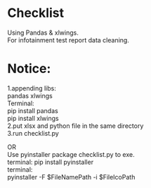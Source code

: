 Checklist
==========
Using Pandas & xlwings.  
For infotainment test report data cleaning.  

Notice: 
==========
1.appending libs:  
pandas xlwings  
Terminal:  
pip install pandas  
pip install xlwings  
2.put xlsx and python file in the same directory  
3.run checklist.py  
  
OR   
Use pyinstaller package checklist.py to exe.  
terminal:
pip install pyinstaller  
terminal:  
pyinstaller -F $FileNamePath -i $FileIcoPath  

